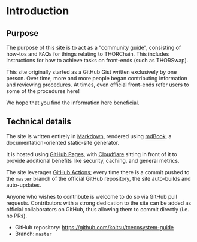 # Introduction

## Purpose

The purpose of this site is to act as a "community guide", consisting of
how-tos and FAQs for things relating to THORChain.  This includes instructions
for how to achieve tasks on front-ends (such as THORSwap).

This site originally started as a GitHub Gist written exclusively by one
person.  Over time, more and more people began contributing information and
reviewing procedures.  At times, even official front-ends refer users to some
of the procedures here!

We hope that you find the information here beneficial.

## Technical details

The site is written entirely in [Markdown], rendered using [mdBook], a
documentation-oriented static-site generator.

It is hosted using [GitHub Pages], with [Cloudflare] sitting in front of it to
provide additional benefits like security, caching, and general metrics.

The site leverages [GitHub Actions]; every time there is a commit pushed to the
`master` branch of the official GitHub repository, the site auto-builds and
auto-updates.

Anyone who wishes to contribute is welcome to do so via GitHub pull requests.
Contributors with a strong dedication to the site can be added as official
collaborators on GitHub, thus allowing them to commit directly (i.e. no PRs).

- GitHub repository: <https://github.com/koitsu/tcecosystem-guide>
- Branch: `master`

[Cloudflare]: https://www.cloudflare.com/
[GitHub Actions]: https://docs.github.com/en/actions
[GitHub Pages]: https://pages.github.com/
[Markdown]: https://rust-lang.github.io/mdBook/format/markdown.html
[mdBook]: https://rust-lang.github.io/mdBook/
